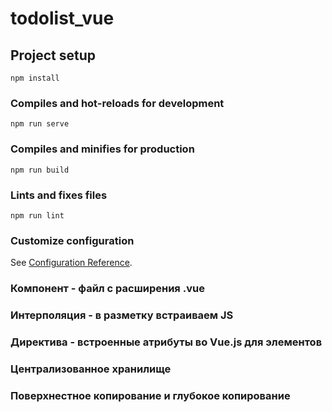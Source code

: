 # todolist_vue

## Project setup
```
npm install
```

### Compiles and hot-reloads for development
```
npm run serve
```

### Compiles and minifies for production
```
npm run build
```

### Lints and fixes files
```
npm run lint
```

### Customize configuration
See [Configuration Reference](https://cli.vuejs.org/config/).

### Компонент - файл с расширения .vue

### Интерполяция - в разметку встраиваем JS

### Директива - встроенные атрибуты во Vue.js для элементов 

### Централизованное хранилище

### Поверхнестное копирование и глубокое копирование